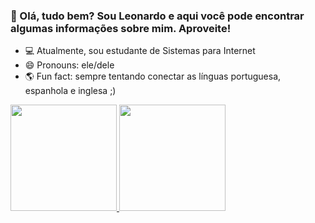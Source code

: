 ### 👋 Olá, tudo bem? Sou Leonardo e aqui você pode encontrar algumas informações sobre mim. Aproveite!

- 💻 Atualmente, sou estudante de Sistemas para Internet
- 😄 Pronouns: ele/dele
- 🌎 Fun fact: sempre tentando conectar as línguas portuguesa, espanhola e inglesa ;)

<a href="https://github.com/leonardonps">
  <img height="170cm" src="https://github-readme-stats.vercel.app/api?username=leonardonps&theme=tokyonight" />
  <img height="170cm" src="https://github-readme-stats.vercel.app/api/top-langs/?username=leonardonps&layout=compact&langs_count=16&theme=tokyonight" />
</a>


<!-- - 🔭 I’m currently working on ...
- 🌱 I’m currently learning ...
- 👯 I’m looking to collaborate on ...
- 🤔 I’m looking for help with ...
- 💬 Ask me about ... -->

